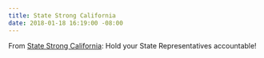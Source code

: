 ```yaml
---
title: State Strong California
date: 2018-01-18 16:19:00 -08:00
---
```


From [State Strong California](https://ca.state-strong.org/):
Hold your State Representatives accountable!
